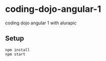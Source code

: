 # coding-dojo-angular-1
coding dojo angular 1 with alurapic

## Setup
```
npm install
npm start
```
